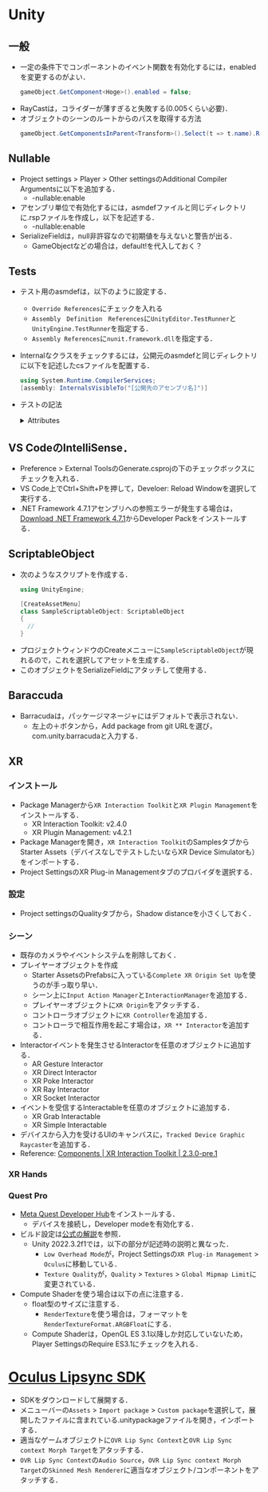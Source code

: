 # Unity

## 一般
- 一定の条件下でコンポーネントのイベント関数を有効化するには，enabledを変更するのがよい．
  ```c#
  gameObject.GetComponent<Hoge>().enabled = false;
  ```
- RayCastは，コライダーが薄すぎると失敗する(0.005くらい必要)．
- オブジェクトのシーンのルートからのパスを取得する方法
  ```c#
  gameObject.GetComponentsInParent<Transform>().Select(t => t.name).Reverse().ToArray()
  ```

## Nullable
- Project settings > Player > Other settingsのAdditional Compiler Argumentsに以下を追加する．
    - -nullable:enable
- アセンブリ単位で有効化するには，asmdefファイルと同じディレクトリに.rspファイルを作成し，以下を記述する．
    - -nullable:enable
- SerializeFieldは，null非許容なので初期値を与えないと警告が出る．
    - GameObjectなどの場合は，default!を代入しておく？
 
## Tests
- テスト用のasmdefは，以下のように設定する．
  - `Override References`にチェックを入れる
  - `Assembly　Definition　References`に`UnityEditor.TestRunner`と`UnityEngine.TestRunner`を指定する．
  - `Assembly References`に`nunit.framework.dll`を指定する．
- Internalなクラスをチェックするには，公開元のasmdefと同じディレクトリに以下を記述したcsファイルを配置する．
  ```c#
  using System.Runtime.CompilerServices;
  [assembly: InternalsVisibleTo("[公開先のアセンブリ名]")]
  ```
- テストの記法
  <details>
  <summary>Attributes</summary>
    
  - [Test] テストメソッド
  - [Values] 複数の引数についてテスト
      ```c#
      [Test]
      public void ValuesTest([Values(1, 2, 3)] int value)
      {
        // ...
      }

      [Test]
      public void EnumTest([Values] FooEnum value)
      {
        // ...
      }

      [Test]
      public void BoolTest([Values] bool value)
      {
        // ...
      }
      ```
  - [TestCase] 入力と出力を指定してテスト
      ```c#
      [TestCase(1, 1, ExpectedResult = 2, Description = "Addition with positive numbers")]
      [TestCase(-1, -1, ExpectedResult = -1, Description = "Addition with negative numbers")]
      public int AddTest(int number1, int number2)
      {
        return number1 + number2;
      }
      ```
  </details>

## VS CodeのIntelliSense．
- Preference > External ToolsのGenerate.csprojの下のチェックボックスにチェックを入れる．
- VS Code上でCtrl+Shift+Pを押して，Develoer: Reload Windowを選択して実行する．
- .NET Framework 4.7.1アセンブリへの参照エラーが発生する場合は，[Download .NET Framework 4.7.1](https://dotnet.microsoft.com/en-us/download/dotnet-framework/net471)からDeveloper Packをインストールする．

## ScriptableObject
- 次のようなスクリプトを作成する．
  ```c#
  using UnityEngine;

  [CreateAssetMenu]
  class SampleScriptableObject: ScriptableObject
  {
    //
  }
  ```
- プロジェクトウィンドウのCreateメニューに`SampleScriptableObject`が現れるので，これを選択してアセットを生成する．
- このオブジェクトをSerializeFieldにアタッチして使用する．

## Baraccuda
- Barracudaは，パッケージマネージャにはデフォルトで表示されない．
    - 左上の＋ボタンから，Add package from git URLを選び，com.unity.barracudaと入力する．

## XR

### インストール
- Package Managerから`XR Interaction Toolkit`と`XR Plugin Management`をインストールする．
    - XR Interaction Toolkit: v2.4.0
    - XR Plugin Management: v4.2.1
- Package Managerを開き，`XR Interaction Toolkit`のSamplesタブからStarter Assets（デバイスなしでテストしたいならXR Device Simulatorも）をインポートする．
- Project SettingsのXR Plug-in Managementタブのプロバイダを選択する．

### 設定
- Project settingsのQualityタブから，Shadow distanceを小さくしておく．

### シーン
- 既存のカメラやイベントシステムを削除しておく．
- プレイヤーオブジェクトを作成
    - Starter AssetsのPrefabsに入っている`Complete XR Origin Set Up`を使うのが手っ取り早い．
    - シーン上に`Input Action Manager`と`InteractionManager`を追加する．
    - プレイヤーオブジェクトに`XR Origin`をアタッチする．
    - コントローラオブジェクトに`XR Controller`を追加する．
    - コントローラで相互作用を起こす場合は，`XR ** Interactor`を追加する．
- Interactorイベントを発生させるInteractorを任意のオブジェクトに追加する．
    - AR Gesture Interactor
    - XR Direct Interactor
    - XR Poke Interactor
    - XR Ray Interactor
    - XR Socket Interactor
- イベントを受信するInteractableを任意のオブジェクトに追加する．
    - XR Grab Interactable
    - XR Simple Interactable
- デバイスから入力を受けるUIのキャンバスに，`Tracked Device Graphic Raycaster`を追加する．
- Reference: [Components | XR Interaction Toolkit | 2.3.0-pre.1 ](https://docs.unity.cn/Packages/com.unity.xr.interaction.toolkit@2.3/manual/components.html)

### XR Hands

### Quest Pro
- [Meta Quest Developer Hub](https://developer.oculus.com/documentation/unity/ts-odh/)をインストールする．
    - デバイスを接続し，Developer modeを有効化する．
- ビルド設定は[公式の解説](https://developer.oculus.com/documentation/unity/unity-conf-settings/)を参照．
    - Unity 2022.3.2f1では，以下の部分が記述時の説明と異なった．
        - `Low Overhead Mode`が，Project Settingsの`XR Plug-in Management` > `Oculus`に移動している．
        - `Texture Quality`が，`Quality` > `Textures` > `Global Mipmap Limit`に変更されている．
- Compute Shaderを使う場合は以下の点に注意する．
    - float型のサイズに注意する．
        - `RenderTexture`を使う場合は，フォーマットを`RenderTextureFormat.ARGBFloat`にする．
    - Compute Shaderは，OpenGL ES 3.1以降しか対応していないため，Player SettingsのRequire ES3.1にチェックを入れる．

# [Oculus Lipsync SDK](https://developer.oculus.com/downloads/package/oculus-lipsync-unity)
- SDKをダウンロードして展開する．
- メニューバーの`Assets` > `Import package` > `Custom package`を選択して，展開したファイルに含まれている.unitypackageファイルを開き，インポートする．
- 適当なゲームオブジェクトに`OVR Lip Sync Context`と`OVR Lip Sync context Morph Target`をアタッチする．
- `OVR Lip Sync Context`の`Audio Source`，`OVR Lip Sync context Morph Target`の`Skinned Mesh Renderer`に適当なオブジェクト/コンポーネントをアタッチする．


